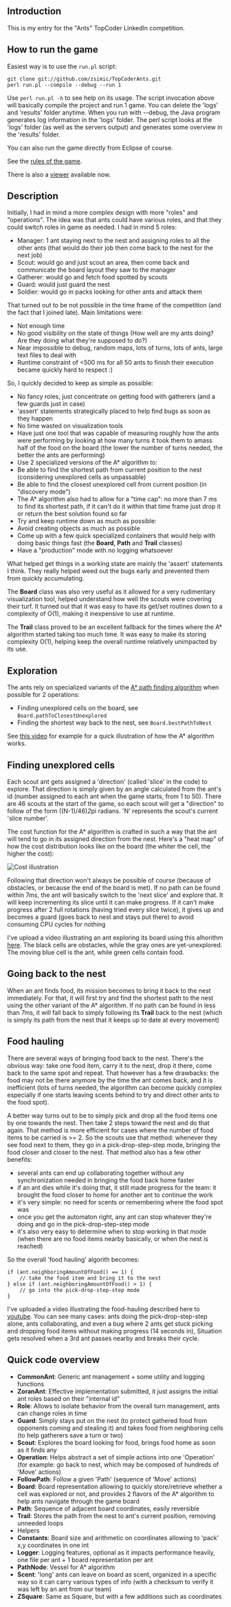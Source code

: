 Introduction
------------
This is my entry for the "Ants" TopCoder LinkedIn competition.

How to run the game
-------------------
Easiest way is to use the `run.pl` script:

	git clone git://github.com/zsimic/TopCoderAnts.git
	perl run.pl --compile --debug --run 1

Use `perl run.pl -h` to see help on its usage.
The script invocation above will basically compile the project and run 1 game.
You can delete the 'logs' and 'results' folder anytime.
When you run with --debug, the Java program generates log information in the 'logs' folder.
The perl script looks at the 'logs' folder (as well as the servers output) and generates some overview in the 'results' folder.

You can also run the game directly from Eclipse of course.

See the [rules of the game](TopCoderAnts/blob/master/RULES.md).

There is also a [viewer](TopCoderAnts/tree/master/viewer) available now.

Description
-----------

Initially, I had in mind a more complex design with more "roles" and "operations".
The idea was that ants could have various roles, and that they could switch roles in game as needed.
I had in mind 5 roles:

- Manager: 1 ant staying next to the nest and assigning roles to all the other ants (that would do their job then come back to the nest for the next job)
- Scout: would go and just scout an area, then come back and communicate the board layout they saw to the manager
- Gatherer: would go and fetch food spotted by scouts
- Guard: would just guard the nest
- Soldier: would go in packs looking for other ants and attack them

That turned out to be not possible in the time frame of the competition (and the fact that I joined late).
Main limitations were:

- Not enough time
- No good visibility on the state of things (How well are my ants doing? Are they doing what they're supposed to do?)
- Near impossible to debug, random maps, lots of turns, lots of ants, large text files to deal with
- Runtime constraint of <500 ms for all 50 ants to finish their execution became quickly hard to respect :)

So, I quickly decided to keep as simple as possible:

- No fancy roles, just concentrate on getting food with gatherers (and a few guards just in case)
- 'assert' statements strategically placed to help find bugs as soon as they happen
- No time wasted on visualization tools
- Have just one tool that was capable of measuring roughly how the ants were performing by looking at how many turns it took them to amass half of the food on the board (the lower the number of turns needed, the better the ants are performing)
- Use 2 specialized versions of the A* algorithm to:
 - Be able to find the shortest path from current position to the nest (considering unexplored cells as unpassable)
 - Be able to find the closest unexplored cell from current position (in "discovery mode")
- The A* algorithm also had to allow for a "time cap": no more than 7 ms to find its shortest path, if it can't do it within that time frame just drop it or return the best solution found so far
- Try and keep runtime down as much as possible:
 - Avoid creating objects as much as possible
 - Come up with a few quick specialized containers that would help with doing basic things fast (the **Board**, **Path** and **Trail** classes)
 - Have a "production" mode with no logging whatsoever

What helped get things in a working state are mainly the 'assert' statements I think.
They really helped weed out the bugs early and prevented them from quickly accumulating.

The **Board** class was also very useful as it allowed for a very rudimentary visualization tool,
helped understand how well the scouts were covering their turf.
It turned out that it was easy to have its get/set routines down to a complexity of O(1), making it inexpensive to use at runtime.

The **Trail** class proved to be an excellent fallback for the times where the A* algorithm started taking too much time.
It was easy to make its storing complexity O(1), helping keep the overall runtime relatively unimpacted by its use.

Exploration
-----------
The ants rely on specialized variants of the [A* path finding algorithm](http://theory.stanford.edu/~amitp/GameProgramming/AStarComparison.html)
when possible for 2 operations:

- Finding unexplored cells on the board, see `Board.pathToClosestUnexplored`
- Finding the shortest way back to the nest, see `Board.bestPathToNest`

See [this video](http://www.youtube.com/watch?v=FNRfSQDF7TA) for example for a quick illustration of how the A* algorithm works.

## Finding unexplored cells
Each scout ant gets assigned a 'direction' (called 'slice' in the code) to explore.
That direction is simply given by an angle calculated from the ant's id (number assigned to each ant when the game starts, from 1 to 50).
There are 46 scouts at the start of the game, so each scout will get a "direction" to follow of the form ((N-1)/46)*2*pi radians.
'N' represents the scout's current 'slice number'.

The cost function for the A* algorithm is crafted in such a way that the ant will tend to go in its assigned direction from the nest.
Here's a "heat map" of how the cost distribution looks like on the board (the whiter the cell, the higher the cost):

![Cost illustration](https://github.com/zsimic/TopCoderAnts/raw/master/cost-illustration.png)

Following that direction won't always be possible of course (because of obstacles, or because the end of the board is met).
If no path can be found within 7ms, the ant will basically switch to the 'next slice' and explore that.
It will keep incrementing its slice until it can make progress.
If it can't make progress after 2 full rotations (having tried every slice twice),
it gives up and becomes a guard (goes back to nest and stays put there) to avoid consuming CPU cycles for nothing

I've upload a video illustrating an ant exploring its board using this alhorithm [here](http://www.youtube.com/watch?v=GbUTx1at1XY).
The black cells are obstacles, while the gray ones are yet-unexplored. The moving blue cell is the ant, while green cells contain food.

## Going back to the nest
When an ant finds food, its mission becomes to bring it back to the nest immediately.
For that, it will first try and find the shortest path to the nest using the other variant of the A* algorithm.
If no path can be found in less than 7ms, it will fall back to simply following its **Trail** back to the nest
(which is simply its path from the nest that it keeps up to date at every movement)

Food hauling
------------
There are several ways of bringing food back to the nest.
There's the obvious way: take one food item, carry it to the nest, drop it there, come back to the same spot and repeat.
That however has a few drawbacks: the food may not be there anymore by the time the ant comes back, and it is inefficient
(lots of turns needed, the algorithm can become quickly complex especially if one starts leaving scents behind to try and direct other ants
to the food spot).

A better way turns out to be to simply pick and drop all the food items one by one towards the nest.
Then take 2 steps toward the nest and do that again. That method is more efficient for cases where the number of food items to be carried is >= 2.
So the scouts use that method: whenever they see food next to them, they go in a pick-drop-step-step mode, bringing the food closer and closer to the nest.
That method also has a few other benefits:

- several ants can end up collaborating together without any synchronization needed in bringing the food back home faster
- if an ant dies while it's doing that, it still made progress for the team: it brought the food closer to home for another ant to continue the work
- it's very simple: no need for scents or remembering where the food spot was
- once you get the automaton right, any ant can stop whatever they're doing and go in the pick-drop-step-step mode
- it's also very easy to determine when to stop working in that mode (when there are no food items nearby basically, or when the nest is reached)

So the overall 'food hauling' algorith becomes:

	if (ant.neighboringAmountOfFood() == 1) {
		// take the food item and bring it to the nest
	} else if (ant.neighboringAmountOfFood() > 1) {
		// go into the pick-drop-step-step mode
	}

I've uploaded a video illustrating the food-hauling described here to [youtube](http://www.youtube.com/watch?v=k8HUP4V1xvQ).
You can see many cases: ants doing the pick-drop-step-step alone, ants collaborating,
and even a bug where 2 ants get stuck picking and dropping food items without making progress (14 seconds in),
Situation gets resolved when a 3rd ant passes nearby and breaks their cycle.

Quick code overview
-------------------

- **CommonAnt**: Generic ant management + some utility and logging functions
 - **ZoranAnt**: Effective implementation submitted, it just assigns the initial ant roles based on their "internal id"
- **Role**: Allows to isolate behavior from the overall turn management, ants can change roles in time
 - **Guard**: Simply stays put on the nest (to protect gathered food from opponents coming and stealing it) and takes food from neighboring cells (to help gatherers save a turn or two)
 - **Scout**: Explores the board looking for food, brings food home as soon as it finds any
- **Operation**: Helps abstract a set of simple actions into one 'Operation' (for example: go back to nest, which may be composed of hundreds of 'Move' actions)
 - **FollowPath**: Follow a given 'Path' (sequence of 'Move' actions)
- **Board**: Board representation allowing to quickly store/retrieve whether a cell was explored or not, and provides 2 flavors of the A* algorithm to help ants navigate through the game board
- **Path**: Sequence of adjacent board coordinates, easily reversible
- **Trail**: Stores the path from the nest to ant's current position, removing unneeded loops
- Helpers
 - **Constants**: Board size and arithmetic on coordinates allowing to 'pack' x,y coordinates in one int
 - **Logger**: Logging features, optional as it impacts performance heavily, one file per ant + 1 board representation per ant
 - **PathNode**: Vessel for A* algorithm
 - **Scent**: 'long' ants can leave on board as scent, organized in a specific way so it can carry various types of info (with a checksum to verify it was left by an ant from our team)
 - **ZSquare**: Same as Square, but with a few additions such as coordinates
